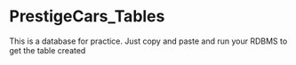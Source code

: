 # PrestigeCars_Tables
This is a database for practice. Just copy and paste and run your RDBMS to get the table created
